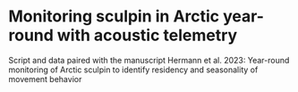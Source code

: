 # Monitoring sculpin in Arctic year-round with acoustic telemetry
Script and data paired with the manuscript Hermann et al. 2023: Year-round monitoring of Arctic sculpin to identify residency and seasonality of movement behavior
